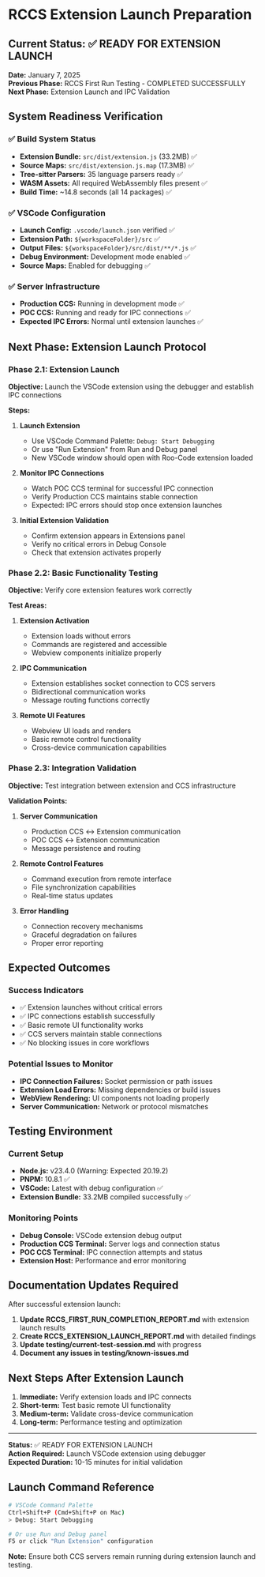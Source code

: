 # RCCS Extension Launch Preparation

## Current Status: ✅ READY FOR EXTENSION LAUNCH

**Date:** January 7, 2025  
**Previous Phase:** RCCS First Run Testing - COMPLETED SUCCESSFULLY  
**Next Phase:** Extension Launch and IPC Validation

## System Readiness Verification

### ✅ Build System Status

- **Extension Bundle:** `src/dist/extension.js` (33.2MB) ✅
- **Source Maps:** `src/dist/extension.js.map` (17.3MB) ✅
- **Tree-sitter Parsers:** 35 language parsers ready ✅
- **WASM Assets:** All required WebAssembly files present ✅
- **Build Time:** ~14.8 seconds (all 14 packages) ✅

### ✅ VSCode Configuration

- **Launch Config:** `.vscode/launch.json` verified ✅
- **Extension Path:** `${workspaceFolder}/src` ✅
- **Output Files:** `${workspaceFolder}/src/dist/**/*.js` ✅
- **Debug Environment:** Development mode enabled ✅
- **Source Maps:** Enabled for debugging ✅

### ✅ Server Infrastructure

- **Production CCS:** Running in development mode ✅
- **POC CCS:** Running and ready for IPC connections ✅
- **Expected IPC Errors:** Normal until extension launches ✅

## Next Phase: Extension Launch Protocol

### Phase 2.1: Extension Launch

**Objective:** Launch the VSCode extension using the debugger and establish IPC connections

**Steps:**

1. **Launch Extension**

    - Use VSCode Command Palette: `Debug: Start Debugging`
    - Or use "Run Extension" from Run and Debug panel
    - New VSCode window should open with Roo-Code extension loaded

2. **Monitor IPC Connections**

    - Watch POC CCS terminal for successful IPC connection
    - Verify Production CCS maintains stable connection
    - Expected: IPC errors should stop once extension launches

3. **Initial Extension Validation**
    - Confirm extension appears in Extensions panel
    - Verify no critical errors in Debug Console
    - Check that extension activates properly

### Phase 2.2: Basic Functionality Testing

**Objective:** Verify core extension features work correctly

**Test Areas:**

1. **Extension Activation**

    - Extension loads without errors
    - Commands are registered and accessible
    - Webview components initialize properly

2. **IPC Communication**

    - Extension establishes socket connection to CCS servers
    - Bidirectional communication works
    - Message routing functions correctly

3. **Remote UI Features**
    - Webview UI loads and renders
    - Basic remote control functionality
    - Cross-device communication capabilities

### Phase 2.3: Integration Validation

**Objective:** Test integration between extension and CCS infrastructure

**Validation Points:**

1. **Server Communication**

    - Production CCS ↔ Extension communication
    - POC CCS ↔ Extension communication
    - Message persistence and routing

2. **Remote Control Features**

    - Command execution from remote interface
    - File synchronization capabilities
    - Real-time status updates

3. **Error Handling**
    - Connection recovery mechanisms
    - Graceful degradation on failures
    - Proper error reporting

## Expected Outcomes

### Success Indicators

- ✅ Extension launches without critical errors
- ✅ IPC connections establish successfully
- ✅ Basic remote UI functionality works
- ✅ CCS servers maintain stable connections
- ✅ No blocking issues in core workflows

### Potential Issues to Monitor

- **IPC Connection Failures:** Socket permission or path issues
- **Extension Load Errors:** Missing dependencies or build issues
- **WebView Rendering:** UI components not loading properly
- **Server Communication:** Network or protocol mismatches

## Testing Environment

### Current Setup

- **Node.js:** v23.4.0 (Warning: Expected 20.19.2)
- **PNPM:** 10.8.1 ✅
- **VSCode:** Latest with debug configuration ✅
- **Extension Bundle:** 33.2MB compiled successfully ✅

### Monitoring Points

- **Debug Console:** VSCode extension debug output
- **Production CCS Terminal:** Server logs and connection status
- **POC CCS Terminal:** IPC connection attempts and status
- **Extension Host:** Performance and error monitoring

## Documentation Updates Required

After successful extension launch:

1. **Update RCCS_FIRST_RUN_COMPLETION_REPORT.md** with extension launch results
2. **Create RCCS_EXTENSION_LAUNCH_REPORT.md** with detailed findings
3. **Update testing/current-test-session.md** with progress
4. **Document any issues in testing/known-issues.md**

## Next Steps After Extension Launch

1. **Immediate:** Verify extension loads and IPC connects
2. **Short-term:** Test basic remote UI functionality
3. **Medium-term:** Validate cross-device communication
4. **Long-term:** Performance testing and optimization

---

**Status:** ✅ READY FOR EXTENSION LAUNCH  
**Action Required:** Launch VSCode extension using debugger  
**Expected Duration:** 10-15 minutes for initial validation

## Launch Command Reference

```bash
# VSCode Command Palette
Ctrl+Shift+P (Cmd+Shift+P on Mac)
> Debug: Start Debugging

# Or use Run and Debug panel
F5 or click "Run Extension" configuration
```

**Note:** Ensure both CCS servers remain running during extension launch and testing.
